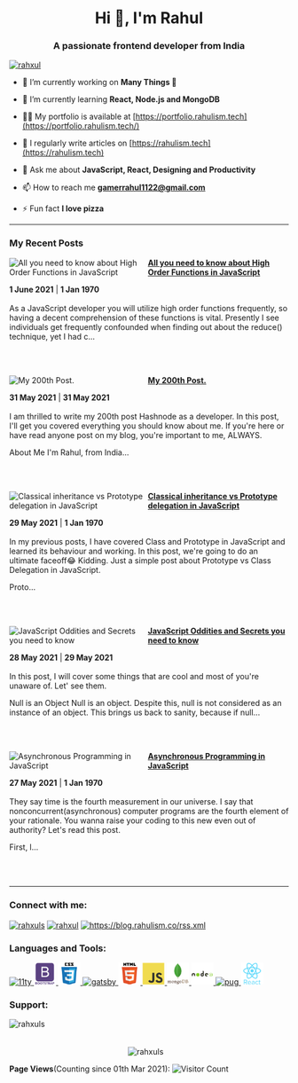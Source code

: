 <h1 align="center">Hi 👋, I'm Rahul</h1>
<h3 align="center">A passionate frontend developer from India</h3>

<p align="left"> <a href="https://twitter.com/rahxul" target="blank"><img src="https://img.shields.io/twitter/follow/rahxul?logo=twitter&style=for-the-badge" alt="rahxul" /></a> </p>

- 🔭 I’m currently working on **Many Things 🥺**

- 🌱 I’m currently learning **React, Node.js and MongoDB**

- 👨‍💻 My portfolio is available at [https://portfolio.rahulism.tech](https://portfolio.rahulism.tech/)

- 📝 I regularly write articles on [https://rahulism.tech](https://rahulism.tech)

- 💬 Ask me about **JavaScript, React, Designing and Productivity**

- 📫 How to reach me **gamerrahul1122@gmail.com**

- ⚡ Fun fact **I love pizza**

<hr>

### My Recent Posts

<!-- HASHNODE_BLOG:START -->
<p align="left">
<a href="https://rahulism.hashnode.dev/all-you-need-to-know-about-high-order-functions-in-javascript" title="All you need to know about High Order Functions in JavaScript"><img src="https://cdn.hashnode.com/res/hashnode/image/upload/v1622531017814/ocUcE60bX.png" alt="All you need to know about High Order Functions in JavaScript" width="250px" align="left" /></a>
<a href="https://rahulism.hashnode.dev/all-you-need-to-know-about-high-order-functions-in-javascript" title="All you need to know about High Order Functions in JavaScript"><strong>All you need to know about High Order Functions in JavaScript</strong></a>
<div><strong>1 June 2021</strong> | <strong>1 Jan 1970</strong></div>
<br/> As a JavaScript developer you will utilize high order functions frequently, so having a decent comprehension of these functions is vital. Presently I see individuals get frequently confounded when finding out about the reduce() technique, yet I had c... </p> <br/> <br/>
<p align="left">
<a href="https://rahulism.hashnode.dev/my-200th-post" title="My 200th Post."><img src="https://cdn.hashnode.com/res/hashnode/image/upload/v1622449077688/_kNd_dLHw.png" alt="My 200th Post." width="250px" align="left" /></a>
<a href="https://rahulism.hashnode.dev/my-200th-post" title="My 200th Post."><strong>My 200th Post.</strong></a>
<div><strong>31 May 2021</strong> | <strong>31 May 2021</strong></div>
<br/> I am thrilled to write my 200th post Hashnode as a developer. In this post, I'll get you covered everything you should know about me. If you're here or have read anyone post on my blog, you're important to me, ALWAYS. 

About Me
I'm Rahul, from India... </p> <br/> <br/>
<p align="left">
<a href="https://rahulism.hashnode.dev/classical-inheritance-vs-prototype-delegation-in-javascript" title="Classical inheritance vs Prototype delegation in JavaScript"><img src="https://cdn.hashnode.com/res/hashnode/image/upload/v1622265106837/rRv2BAm_z.png" alt="Classical inheritance vs Prototype delegation in JavaScript" width="250px" align="left" /></a>
<a href="https://rahulism.hashnode.dev/classical-inheritance-vs-prototype-delegation-in-javascript" title="Classical inheritance vs Prototype delegation in JavaScript"><strong>Classical inheritance vs Prototype delegation in JavaScript</strong></a>
<div><strong>29 May 2021</strong> | <strong>1 Jan 1970</strong></div>
<br/> In my previous posts, I have covered Class and Prototype in JavaScript and learned its behaviour and working. In this post, we're going to do an ultimate faceoff😂 Kidding. Just a simple post about Prototype vs Class Delegation in JavaScript. 

Proto... </p> <br/> <br/>
<p align="left">
<a href="https://rahulism.hashnode.dev/javascript-oddities-and-secrets-you-need-to-know" title="JavaScript Oddities and Secrets you need to know"><img src="https://cdn.hashnode.com/res/hashnode/image/upload/v1622186133204/4LlRJIrnh.png" alt="JavaScript Oddities and Secrets you need to know" width="250px" align="left" /></a>
<a href="https://rahulism.hashnode.dev/javascript-oddities-and-secrets-you-need-to-know" title="JavaScript Oddities and Secrets you need to know"><strong>JavaScript Oddities and Secrets you need to know</strong></a>
<div><strong>28 May 2021</strong> | <strong>29 May 2021</strong></div>
<br/> In this post, I will cover some things that are cool and most of you're unaware of. Let' see them. 

Null is an Object
Null is an object. Despite this, null is not considered as an instance of an object. This brings us back to sanity, because if null... </p> <br/> <br/>
<p align="left">
<a href="https://rahulism.hashnode.dev/asynchronous-programming-in-javascript" title="Asynchronous Programming in JavaScript"><img src="https://cdn.hashnode.com/res/hashnode/image/upload/v1622095969334/EDkvIgxJ7.png" alt="Asynchronous Programming in JavaScript" width="250px" align="left" /></a>
<a href="https://rahulism.hashnode.dev/asynchronous-programming-in-javascript" title="Asynchronous Programming in JavaScript"><strong>Asynchronous Programming in JavaScript</strong></a>
<div><strong>27 May 2021</strong> | <strong>1 Jan 1970</strong></div>
<br/> They say time is the fourth measurement in our universe. I say that nonconcurrent(asynchronous) computer programs are the fourth element of your rationale. You wanna raise your coding to this new even out of authority? Let's read this post.

First, l... </p> <br/> <br/>
<!-- HASHNODE_BLOG:END -->


<hr>

<h3 align="left">Connect with me:</h3>
<p align="left">
<a href="https://dev.to/rahxuls" target="blank"><img align="center" src="https://cdn.jsdelivr.net/npm/simple-icons@3.0.1/icons/dev-dot-to.svg" alt="rahxuls" height="30" width="40" /></a>
<a href="https://twitter.com/rahxul" target="blank"><img align="center" src="https://cdn.jsdelivr.net/npm/simple-icons@3.0.1/icons/twitter.svg" alt="rahxul" height="30" width="40" /></a>
<a href="/https://blog.rahulism.co/rss.xml" target="blank"><img align="center" src="https://cdn.jsdelivr.net/npm/simple-icons@3.0.1/icons/rss.svg" alt="https://blog.rahulism.co/rss.xml" height="30" width="40" /></a>
</p>

<h3 align="left">Languages and Tools:</h3>
<p align="left"> <a href="https://www.11ty.dev/" target="_blank"> <img src="https://gist.githubusercontent.com/vivek32ta/c7f7bf583c1fb1c58d89301ea40f37fd/raw/f4c85cce5790758286b8f155ef9a177710b995df/11ty.svg" alt="11ty" width="40" height="40"/> </a> <a href="https://getbootstrap.com" target="_blank"> <img src="https://raw.githubusercontent.com/devicons/devicon/master/icons/bootstrap/bootstrap-plain-wordmark.svg" alt="bootstrap" width="40" height="40"/> </a> <a href="https://www.w3schools.com/css/" target="_blank"> <img src="https://raw.githubusercontent.com/devicons/devicon/master/icons/css3/css3-original-wordmark.svg" alt="css3" width="40" height="40"/> </a> <a href="https://www.gatsbyjs.com/" target="_blank"> <img src="https://www.vectorlogo.zone/logos/gatsbyjs/gatsbyjs-icon.svg" alt="gatsby" width="40" height="40"/> </a> <a href="https://www.w3.org/html/" target="_blank"> <img src="https://raw.githubusercontent.com/devicons/devicon/master/icons/html5/html5-original-wordmark.svg" alt="html5" width="40" height="40"/> </a> <a href="https://developer.mozilla.org/en-US/docs/Web/JavaScript" target="_blank"> <img src="https://raw.githubusercontent.com/devicons/devicon/master/icons/javascript/javascript-original.svg" alt="javascript" width="40" height="40"/> </a> <a href="https://www.mongodb.com/" target="_blank"> <img src="https://raw.githubusercontent.com/devicons/devicon/master/icons/mongodb/mongodb-original-wordmark.svg" alt="mongodb" width="40" height="40"/> </a> <a href="https://nodejs.org" target="_blank"> <img src="https://raw.githubusercontent.com/devicons/devicon/master/icons/nodejs/nodejs-original-wordmark.svg" alt="nodejs" width="40" height="40"/> </a> <a href="https://pugjs.org" target="_blank"> <img src="https://cdn.worldvectorlogo.com/logos/pug.svg" alt="pug" width="40" height="40"/> </a> <a href="https://reactjs.org/" target="_blank"> <img src="https://raw.githubusercontent.com/devicons/devicon/master/icons/react/react-original-wordmark.svg" alt="react" width="40" height="40"/> </a> </p>

<h3 align="left">Support:</h3>
<p><a href="https://www.buymeacoffee.com/rahxuls"> <img align="left" src="https://cdn.buymeacoffee.com/buttons/v2/default-yellow.png" height="50" width="210" alt="rahxuls" /></a></p><br><br>

<p>&nbsp;<img align="center" src="https://github-readme-stats.vercel.app/api?username=rahxuls&show_icons=true&locale=en" alt="rahxuls" /></p>

**Page Views**(Counting since 01th Mar 2021): ![Visitor Count](https://profile-counter.glitch.me/rahxuls/count.svg)
